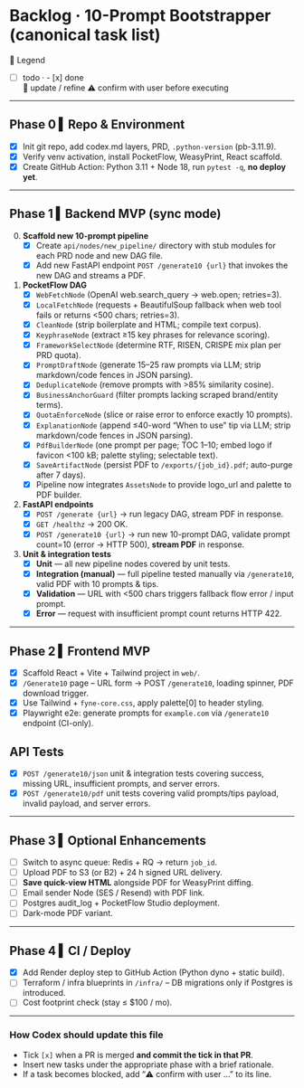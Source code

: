 # Backlog · 10-Prompt Bootstrapper  (canonical task list)

📝 Legend  
- [ ] todo  ·  - [x] done  
🔄 update / refine   ⚠️ confirm with user before executing

---

## Phase 0 ▍Repo & Environment

- [x] Init git repo, add codex.md layers, PRD, `.python-version` (pb-3.11.9).  
- [x] Verify venv activation, install PocketFlow, WeasyPrint, React scaffold.  
- [x] Create GitHub Action: Python 3.11 + Node 18, run `pytest -q`, **no deploy yet**.  

---

## Phase 1 ▍Backend MVP (sync mode)

0. **Scaffold new 10-prompt pipeline**
   - [x] Create `api/nodes/new_pipeline/` directory with stub modules for each PRD node and new DAG file.
   - [x] Add new FastAPI endpoint `POST /generate10 {url}` that invokes the new DAG and streams a PDF.
1. **PocketFlow DAG**  
   - [x] `WebFetchNode` (OpenAI web.search_query → web.open; retries=3).
   - [x] `LocalFetchNode` (requests + BeautifulSoup fallback when web tool fails or returns <500 chars; retries=3).
   - [x] `CleanNode` (strip boilerplate and HTML; compile text corpus).
   - [x] `KeyphraseNode` (extract ≥15 key phrases for relevance scoring).
   - [x] `FrameworkSelectNode` (determine RTF, RISEN, CRISPE mix plan per PRD quota).
   - [x] `PromptDraftNode` (generate 15–25 raw prompts via LLM; strip markdown/code fences in JSON parsing).
   - [x] `DeduplicateNode` (remove prompts with >85% similarity cosine).
   - [x] `BusinessAnchorGuard` (filter prompts lacking scraped brand/entity terms).
   - [x] `QuotaEnforceNode` (slice or raise error to enforce exactly 10 prompts).
   - [x] `ExplanationNode` (append ≤40-word “When to use” tip via LLM; strip markdown/code fences in JSON parsing).
   - [x] `PdfBuilderNode` (one prompt per page; TOC 1–10; embed logo if favicon <100 kB; palette styling; selectable text).
   - [x] `SaveArtifactNode` (persist PDF to `/exports/{job_id}.pdf`; auto-purge after 7 days).
   - [x] Pipeline now integrates `AssetsNode` to provide logo_url and palette to PDF builder.

2. **FastAPI endpoints**  
   - [x] `POST /generate {url}` → run legacy DAG, stream PDF in response.  
   - [x] `GET /healthz` → 200 OK.  
   - [x] `POST /generate10 {url}` → run new 10-prompt DAG, validate prompt count=10 (error → HTTP 500), **stream PDF** in response.  

3. **Unit & integration tests**  
   - [x] **Unit** — all new pipeline nodes covered by unit tests.
   - [x] **Integration (manual)** — full pipeline tested manually via `/generate10`, valid PDF with 10 prompts & tips.
   - [x] **Validation** — URL with <500 chars triggers fallback flow error / input prompt.
   - [x] **Error** — request with insufficient prompt count returns HTTP 422.

---

## Phase 2 ▍Frontend MVP

- [x] Scaffold React + Vite + Tailwind project in `web/`.
- [x] `/Generate10` page – URL form → POST `/generate10`, loading spinner, PDF download trigger.
- [x] Use Tailwind + `fyne-core.css`, apply palette[0] to header styling.
- [x] Playwright e2e: generate prompts for `example.com` via `/generate10` endpoint (CI-only).
  
## API Tests
- [x] `POST /generate10/json` unit & integration tests covering success, missing URL, insufficient prompts, and server errors.
- [x] `POST /generate10/pdf` unit tests covering valid prompts/tips payload, invalid payload, and server errors.

---

## Phase 3 ▍Optional Enhancements

- [ ] Switch to async queue: Redis + RQ → return `job_id`.  
- [ ] Upload PDF to S3 (or B2) + 24 h signed URL delivery.  
- [ ] **Save quick-view HTML** alongside PDF for WeasyPrint diffing.  
- [ ] Email sender Node (SES / Resend) with PDF link.  
- [ ] Postgres audit_log + PocketFlow Studio deployment.  
- [ ] Dark-mode PDF variant.

---

## Phase 4 ▍CI / Deploy

- [x] Add Render deploy step to GitHub Action (Python dyno + static build).  
- [ ] Terraform / infra blueprints in `/infra/` – DB migrations only if Postgres is introduced.  
- [ ] Cost footprint check (stay ≤ $100 / mo).

---

### How Codex should update this file

* Tick `[x]` when a PR is merged **and commit the tick in that PR**.  
* Insert new tasks under the appropriate phase with a brief rationale.  
* If a task becomes blocked, add “⚠️ confirm with user …” to its line.
